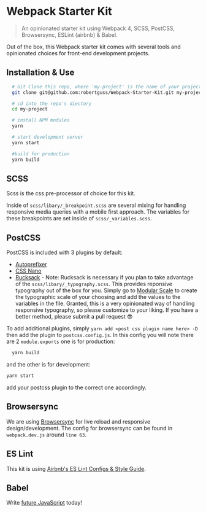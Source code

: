 # Webpack Starter Kit

> An opinionated starter kit using Webpack 4, SCSS, PostCSS, Browsersync, ESLint (airbnb) & Babel.

Out of the box, this Webpack starter kit comes with several tools and opinionated choices for front-end development projects.

## Installation & Use

```bash
  # Git Clone this repo, where 'my-project' is the name of your project
  git clone git@github.com:robertguss/Webpack-Starter-Kit.git my-project

  # cd into the repo's diectory
  cd my-project

  # install NPM modules
  yarn

  # start development server
  yarn start

  #build for production
  yarn build
```

## SCSS
Scss is the css pre-processor of choice for this kit.

Inside of `scss/libary/_breakpoint.scss` are several mixing for handling responsive media queries with a mobile first approach. The variables for these breakpoints are set inside of `scss/_variables.scss`.

## PostCSS

PostCSS is included with 3 plugins by default:

* [Autoprefixer](https://github.com/postcss/autoprefixer)
* [CSS Nano](http://cssnano.co/)
* [Rucksack](https://www.rucksackcss.org/) - Note: Rucksack is necessary if you plan to take advantage of the `scss/libary/_typography.scss`. This provides reponsive typography out of the box for you. Simply go to [Modular Scale](http://www.modularscale.com/) to create the typographic scale of your choosing and add the values to the variables in the file. Granted, this is a very opinionated way of handling responsive typography, so please customize to your liking. If you have a better method, please submit a pull request 😎

To add additional plugins, simply `yarn add <post css plugin name here> -D` then add the plugin to `postcss.config.js`. In this config you will note there are 2 `module.exports` one is for production:

```bash
  yarn build
```

and the other is for development:

```bash
yarn start
```

add your postcss plugin to the correct one accordingly.

## Browsersync

We are using [Browsersync](https://browsersync.io/) for live reload and responsive design/development. The config for browsersync can be found in `webpack.dev.js` around `line 63`.

## ES Lint

This kit is using [Airbnb's ES Lint Configs & Style Guide](https://github.com/airbnb/javascript).

## Babel

Write [future JavaScript](http://babeljs.io/) today!